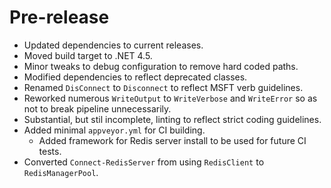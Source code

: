 # Pre-release

+ Updated dependencies to current releases.
+ Moved build target to .NET 4.5.
+ Minor tweaks to debug configuration to remove hard coded paths.
+ Modified dependencies to reflect deprecated classes.
+ Renamed `DisConnect` to `Disconnect` to reflect MSFT verb guidelines.
+ Reworked numerous `WriteOutput` to `WriteVerbose` and `WriteError` so as not to break pipeline unnecessarily.
+ Substantial, but stil incomplete, linting to reflect strict coding guidelines.
+ Added minimal `appveyor.yml` for CI building.
  - Added framework for Redis server install to be used for future CI tests.
+ Converted `Connect-RedisServer` from using `RedisClient` to `RedisManagerPool`.
 
